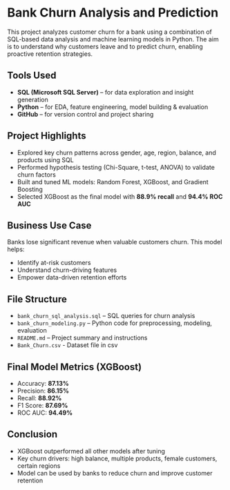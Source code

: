 # Bank Churn Analysis and Prediction

This project analyzes customer churn for a bank using a combination of SQL-based data analysis and machine learning models in Python. The aim is to understand why customers leave and to predict churn, enabling proactive retention strategies.

## Tools Used
- **SQL (Microsoft SQL Server)** – for data exploration and insight generation  
- **Python** – for EDA, feature engineering, model building & evaluation  
- **GitHub** – for version control and project sharing  

## Project Highlights
- Explored key churn patterns across gender, age, region, balance, and products using SQL
- Performed hypothesis testing (Chi-Square, t-test, ANOVA) to validate churn factors
- Built and tuned ML models: Random Forest, XGBoost, and Gradient Boosting
- Selected XGBoost as the final model with **88.9% recall** and **94.4% ROC AUC**

## Business Use Case
Banks lose significant revenue when valuable customers churn. This model helps:
- Identify at-risk customers
- Understand churn-driving features
- Empower data-driven retention efforts

## File Structure
- `bank_churn_sql_analysis.sql` – SQL queries for churn analysis  
- `bank_churn_modeling.py` – Python code for preprocessing, modeling, evaluation  
- `README.md` – Project summary and instructions  
- `Bank_Churn.csv` - Dataset file in csv

## Final Model Metrics (XGBoost)
- Accuracy: **87.13%**
- Precision: **86.15%**
- Recall: **88.92%**
- F1 Score: **87.69%**
- ROC AUC: **94.49%**

## Conclusion
- XGBoost outperformed all other models after tuning
- Key churn drivers: high balance, multiple products, female customers, certain regions
- Model can be used by banks to reduce churn and improve customer retention
